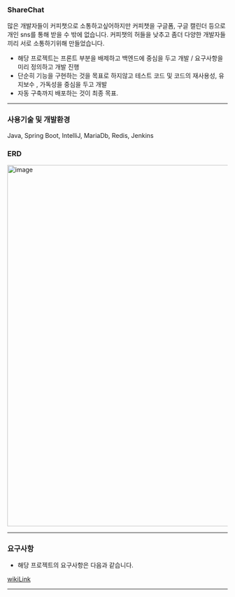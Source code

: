 
### ShareChat
많은 개발자들이 커피챗으로 소통하고싶어하지만 커피챗을 구글폼, 구글 캘린더 등으로 개인 sns를 통해 받을 수 밖에 없습니다. 커피챗의 허들을 낮추고 좀더 다양한 개발자들끼리 서로 소통하기위해 만들었습니다.
* 해당 프로젝트는 프론트 부분을 배제하고 백엔드에 중심을 두고 개발 / 요구사항을 미리 정의하고 개발 진행
* 단순히 기능을 구현하는 것을 목표로 하지않고 테스트 코드 및 코드의 재사용성, 유지보수 , 가독성을 중심을 두고 개발
* 자동 구축까지 배포하는 것이 최종 목표.
---

### 사용기술 및 개발환경
Java, Spring Boot, IntelliJ, MariaDb, Redis, Jenkins 

### ERD
<img width="826" alt="image" src="https://github.com/leemanbokgoo/shareChat/assets/123913164/a40f8112-512d-4dba-b00a-defbd9969ea2">

---


### 요구사항

* 해당 프로젝트의 요구사항은 다음과 같습니다.

[wikiLink](https://github.com/leemanbokgoo/shareChat/wiki)


---

